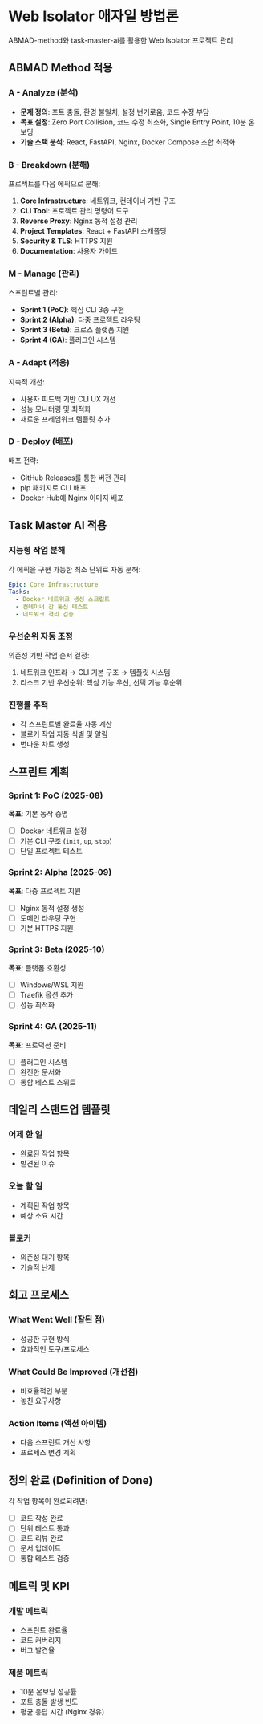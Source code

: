 # Web Isolator 애자일 방법론

ABMAD-method와 task-master-ai를 활용한 Web Isolator 프로젝트 관리

## ABMAD Method 적용

### A - Analyze (분석)
- **문제 정의**: 포트 충돌, 환경 불일치, 설정 번거로움, 코드 수정 부담
- **목표 설정**: Zero Port Collision, 코드 수정 최소화, Single Entry Point, 10분 온보딩
- **기술 스택 분석**: React, FastAPI, Nginx, Docker Compose 조합 최적화

### B - Breakdown (분해)
프로젝트를 다음 에픽으로 분해:
1. **Core Infrastructure**: 네트워크, 컨테이너 기반 구조
2. **CLI Tool**: 프로젝트 관리 명령어 도구
3. **Reverse Proxy**: Nginx 동적 설정 관리
4. **Project Templates**: React + FastAPI 스캐폴딩
5. **Security & TLS**: HTTPS 지원
6. **Documentation**: 사용자 가이드

### M - Manage (관리)
스프린트별 관리:
- **Sprint 1 (PoC)**: 핵심 CLI 3종 구현
- **Sprint 2 (Alpha)**: 다중 프로젝트 라우팅
- **Sprint 3 (Beta)**: 크로스 플랫폼 지원
- **Sprint 4 (GA)**: 플러그인 시스템

### A - Adapt (적응)
지속적 개선:
- 사용자 피드백 기반 CLI UX 개선
- 성능 모니터링 및 최적화
- 새로운 프레임워크 템플릿 추가

### D - Deploy (배포)
배포 전략:
- GitHub Releases를 통한 버전 관리
- pip 패키지로 CLI 배포
- Docker Hub에 Nginx 이미지 배포

## Task Master AI 적용

### 지능형 작업 분해
각 에픽을 구현 가능한 최소 단위로 자동 분해:

```yaml
Epic: Core Infrastructure
Tasks:
  - Docker 네트워크 생성 스크립트
  - 컨테이너 간 통신 테스트
  - 네트워크 격리 검증
```

### 우선순위 자동 조정
의존성 기반 작업 순서 결정:
1. 네트워크 인프라 → CLI 기본 구조 → 템플릿 시스템
2. 리스크 기반 우선순위: 핵심 기능 우선, 선택 기능 후순위

### 진행률 추적
- 각 스프린트별 완료율 자동 계산
- 블로커 작업 자동 식별 및 알림
- 번다운 차트 생성

## 스프린트 계획

### Sprint 1: PoC (2025-08)
**목표**: 기본 동작 증명
- [ ] Docker 네트워크 설정
- [ ] 기본 CLI 구조 (`init`, `up`, `stop`)
- [ ] 단일 프로젝트 테스트

### Sprint 2: Alpha (2025-09)  
**목표**: 다중 프로젝트 지원
- [ ] Nginx 동적 설정 생성
- [ ] 도메인 라우팅 구현
- [ ] 기본 HTTPS 지원

### Sprint 3: Beta (2025-10)
**목표**: 플랫폼 호환성
- [ ] Windows/WSL 지원
- [ ] Traefik 옵션 추가
- [ ] 성능 최적화

### Sprint 4: GA (2025-11)
**목표**: 프로덕션 준비
- [ ] 플러그인 시스템
- [ ] 완전한 문서화
- [ ] 통합 테스트 스위트

## 데일리 스탠드업 템플릿

### 어제 한 일
- 완료된 작업 항목
- 발견된 이슈

### 오늘 할 일  
- 계획된 작업 항목
- 예상 소요 시간

### 블로커
- 의존성 대기 항목
- 기술적 난제

## 회고 프로세스

### What Went Well (잘된 점)
- 성공한 구현 방식
- 효과적인 도구/프로세스

### What Could Be Improved (개선점)
- 비효율적인 부분
- 놓친 요구사항

### Action Items (액션 아이템)
- 다음 스프린트 개선 사항
- 프로세스 변경 계획

## 정의 완료 (Definition of Done)

각 작업 항목이 완료되려면:
- [ ] 코드 작성 완료
- [ ] 단위 테스트 통과
- [ ] 코드 리뷰 완료
- [ ] 문서 업데이트
- [ ] 통합 테스트 검증

## 메트릭 및 KPI

### 개발 메트릭
- 스프린트 완료율
- 코드 커버리지
- 버그 발견율

### 제품 메트릭  
- 10분 온보딩 성공률
- 포트 충돌 발생 빈도
- 평균 응답 시간 (Nginx 경유)